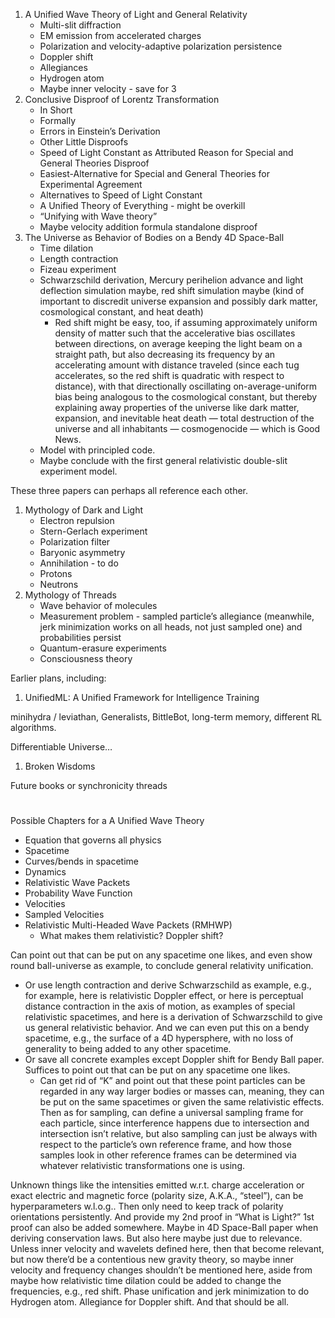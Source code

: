 1. A Unified Wave Theory of Light and General Relativity
    - Multi-slit diffraction
    - EM emission from accelerated charges
    - Polarization and velocity-adaptive polarization persistence
    - Doppler shift
    - Allegiances
    - Hydrogen atom
    - Maybe inner velocity - save for 3
2. Conclusive Disproof of Lorentz Transformation
    - In Short
    - Formally
    - Errors in Einstein’s Derivation
    - Other Little Disproofs
    - Speed of Light Constant as Attributed Reason for Special and General Theories Disproof 
    - Easiest-Alternative for Special and General Theories for Experimental Agreement
    - Alternatives to Speed of Light Constant
    - A Unified Theory of Everything - might be overkill
    - “Unifying with Wave theory”
    - Maybe velocity addition formula standalone disproof
3. The Universe as Behavior of Bodies on a Bendy 4D Space-Ball
    - Time dilation
    - Length contraction
    - Fizeau experiment
    - Schwarzschild derivation, Mercury perihelion advance and light deflection simulation maybe, red shift simulation maybe (kind of important to discredit universe expansion and possibly dark matter, cosmological constant, and heat death)
        - Red shift might be easy, too, if assuming approximately uniform density of matter such that the accelerative bias oscillates between directions, on average keeping the light beam on a straight path, but also decreasing its frequency by an accelerating amount with distance traveled (since each tug accelerates, so the red shift is quadratic with respect to distance), with that directionally oscillating on-average-uniform bias being analogous to the cosmological constant, but thereby explaining away properties of the universe like dark matter, expansion, and inevitable heat death — total destruction of the universe and all inhabitants — cosmogenocide — which is Good News.   
    - Model with principled code. 
    - Maybe conclude with the first general relativistic double-slit experiment model. 

These three papers can perhaps all reference each other. 

1. Mythology of Dark and Light
    - Electron repulsion 
    - Stern-Gerlach experiment 
    - Polarization filter
    - Baryonic asymmetry 
    - Annihilation - to do
    - Protons
    - Neutrons 
2. Mythology of Threads
    - Wave behavior of molecules
    - Measurement problem - sampled particle’s allegiance (meanwhile, jerk minimization works on all heads, not just sampled one) and probabilities persist 
    - Quantum-erasure experiments 
    - Consciousness theory

Earlier plans, including:

1. UnifiedML: A Unified Framework for Intelligence Training 

minihydra / leviathan, Generalists, BittleBot, long-term memory, different RL algorithms.

Differentiable Universe… 

1. Broken Wisdoms 

Future books or synchronicity threads

#

Possible Chapters for a A Unified Wave Theory

- Equation that governs all physics
- Spacetime
- Curves/bends in spacetime 
- Dynamics
- Relativistic Wave Packets
- Probability Wave Function
- Velocities
- Sampled Velocities 
- Relativistic Multi-Headed Wave Packets (RMHWP)
    - What makes them relativistic? Doppler shift?

Can point out that can be put on any spacetime one likes, and even show round ball-universe as example, to conclude general relativity unification.
- Or use length contraction and derive Schwarzschild as example, e.g., for example, here is relativistic Doppler effect, or here is perceptual distance contraction in the axis of motion, as examples of special relativistic spacetimes, and here is a derivation of Schwarzschild to give us general relativistic behavior. And we can even put this on a bendy spacetime, e.g., the surface of a 4D hypersphere, with no loss of generality to being added to any other spacetime.
- Or save all concrete examples except Doppler shift for Bendy Ball paper. Suffices to point out that can be put on any spacetime one likes.
    - Can get rid of “K” and point out that these point particles can be regarded in any way larger bodies or masses can, meaning, they can be put on the same spacetimes or given the same relativistic effects. Then as for sampling, can define a universal sampling frame for each particle, since interference happens due to intersection and intersection isn’t relative, but also sampling can just be always with respect to the particle’s own reference frame, and how those samples look in other reference frames can be determined via whatever relativistic transformations one is using.

Unknown things like the intensities emitted w.r.t. charge acceleration or exact electric and magnetic force (polarity size, A.K.A., “steel”), can be hyperparameters w.l.o.g.. Then only need to keep track of polarity orientations persistently. And provide my 2nd proof in “What is Light?” 1st proof can also be added somewhere. Maybe in 4D Space-Ball paper when deriving conservation laws. But also here maybe just due to relevance.  Unless inner velocity and wavelets defined here, then that become relevant, but now there’d be a contentious new gravity theory, so maybe inner velocity and frequency changes shouldn’t be mentioned here, aside from maybe how relativistic time dilation could be added to change the frequencies, e.g., red shift. Phase unification and jerk minimization to do Hydrogen atom. Allegiance for Doppler shift. And that should be all. 


